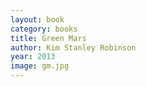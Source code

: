 ```yaml
---
layout: book
category: books
title: Green Mars
author: Kim Stanley Robinson
year: 2013
image: gm.jpg
---
```

